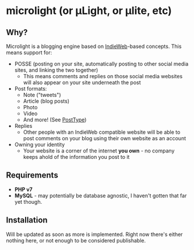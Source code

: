 # microlight (or µLight, or µlite, etc)

## Why?

Microlight is a blogging engine based on [IndieWeb](https://indieweb.org)-based
concepts. This means support for:

* POSSE (posting on your site, automatically posting to other social media
  sites, and linking the two together)
	* This means comments and replies on those social media websites will
	  also appear on your site underneath the post
* Post formats:
	* Note ("tweets")
	* Article (blog posts)
	* Photo
	* Video
	* And more! (See [PostType](https://indieweb.org/Category:PostType))
* Replies
	* Other people with an IndieWeb compatible website will be able to
	  post comments on your blog using their own website as an account
* Owning your identity
	* Your website is a corner of the internet **you own** - no company
	  keeps ahold of the information you post to it

## Requirements

* **PHP v7**
* **MySQL** - may potentially be database agnostic, I haven't gotten that far
  yet though.

## Installation

Will be updated as soon as more is implemented. Right now there's either nothing
here, or not enough to be considered publishable.
